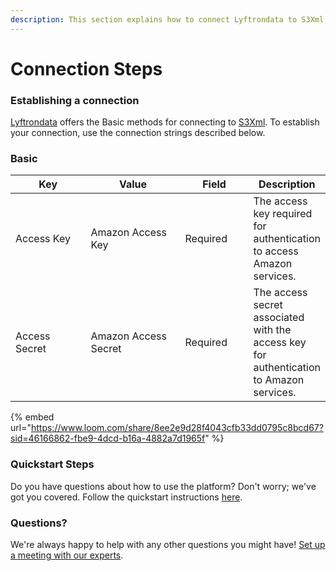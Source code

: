 ```yaml
---
description: This section explains how to connect Lyftrondata to S3Xml.
---
```


# Connection Steps

### Establishing a connection

[Lyftrondata](https://www.lyftrondata.com) offers the Basic methods for connecting to [S3Xml](https://www.lyftrondata.com/integration/technology-analytics/amazon-s3-xml/). To establish your connection, use the connection strings described below.

### Basic

<table><thead><tr><th width="137">Key</th><th width="184">Value</th><th width="110">Field</th><th>Description</th></tr></thead><tbody><tr><td>Access Key</td><td>Amazon Access Key</td><td>Required</td><td>The access key required for authentication to access Amazon services.</td></tr><tr><td>Access Secret</td><td>Amazon Access Secret</td><td>Required</td><td>The access secret associated with the access key for authentication to Amazon services.</td></tr></tbody></table>

{% embed url="https://www.loom.com/share/8ee2e9d28f4043cfb33dd0795c8bcd67?sid=46166862-fbe9-4dcd-b16a-4882a7d1965f" %}

### Quickstart Steps

Do you have questions about how to use the platform? Don't worry; we've got you covered. Follow the quickstart instructions [here](./).

### Questions? <a href="#questions" id="questions"></a>

We're always happy to help with any other questions you might have! [Set up a meeting with our experts](https://www.lyftrondata.com/book-a-meeting/).
